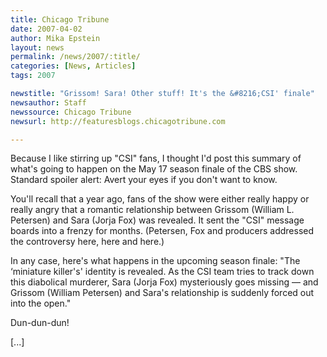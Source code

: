 ```yaml
---
title: Chicago Tribune 
date: 2007-04-02
author: Mika Epstein
layout: news
permalink: /news/2007/:title/
categories: [News, Articles]
tags: 2007

newstitle: "Grissom! Sara! Other stuff! It's the &#8216;CSI' finale"
newsauthor: Staff
newssource: Chicago Tribune
newsurl: http://featuresblogs.chicagotribune.com

---
```


Because I like stirring up "CSI" fans, I thought I'd post this summary of what's going to happen on the May 17 season finale of the CBS show. Standard spoiler alert: Avert your eyes if you don't want to know.

You'll recall that a year ago, fans of the show were either really happy or really angry that a romantic relationship between Grissom (William L. Petersen) and Sara (Jorja Fox) was revealed. It sent the "CSI" message boards into a frenzy for months. (Petersen, Fox and producers addressed the controversy here, here and here.)

In any case, here's what happens in the upcoming season finale: "The &#8216;miniature killer's' identity is revealed. As the CSI team tries to track down this diabolical murderer, Sara (Jorja Fox) mysteriously goes missing &#8212; and Grissom (William Petersen) and Sara's relationship is suddenly forced out into the open."

Dun-dun-dun!

[...]
